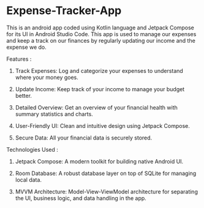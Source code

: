 # Expense-Tracker-App
This is an android app coded using Kotlin language and Jetpack Compose for its UI in Android Studio Code. This app is used to manage our expenses and keep a track on our finances by regularly updating our income and the expense we do.

Features :

1. Track Expenses: Log and categorize your expenses to understand where your money goes.

2. Update Income: Keep track of your income to manage your budget better.

3. Detailed Overview: Get an overview of your financial health with summary statistics and charts.

4. User-Friendly UI: Clean and intuitive design using Jetpack Compose.

5. Secure Data: All your financial data is securely stored.

Technologies Used :

1. Jetpack Compose: A modern toolkit for building native Android UI.
 
2. Room Database: A robust database layer on top of SQLite for managing local data.

3. MVVM Architecture: Model-View-ViewModel architecture for separating the UI, business logic, and data handling in the app.
